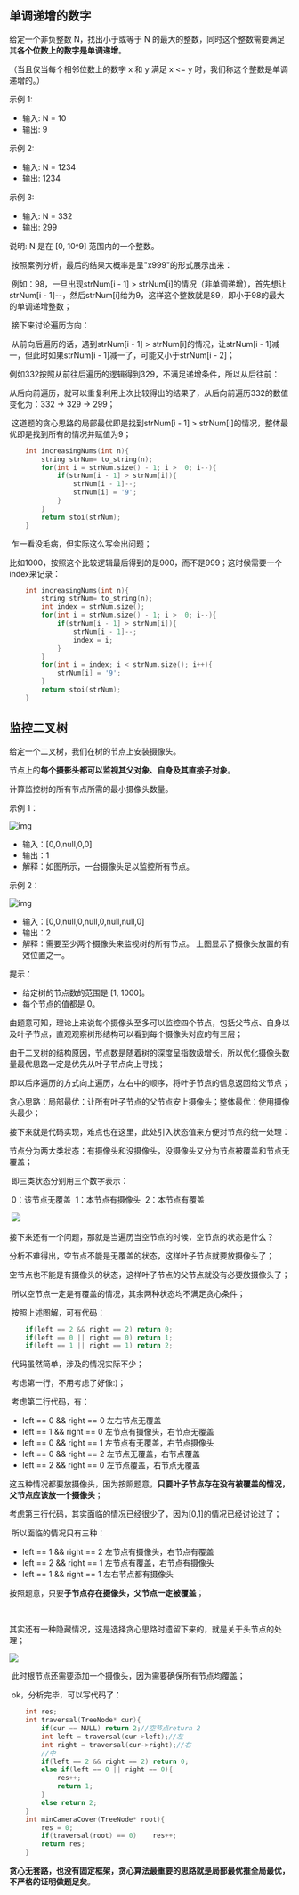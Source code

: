 ## 单调递增的数字

给定一个非负整数 N，找出小于或等于 N 的最大的整数，同时这个整数需要满足其**各个位数上的数字是单调递增**。

（当且仅当每个相邻位数上的数字 x 和 y 满足 x <= y 时，我们称这个整数是单调递增的。）

示例 1:

- 输入: N = 10
- 输出: 9

示例 2:

- 输入: N = 1234
- 输出: 1234

示例 3:

- 输入: N = 332
- 输出: 299

说明: N 是在 [0, 10^9] 范围内的一个整数。

​	按照案例分析，最后的结果大概率是呈"x999"的形式展示出来：

​	例如：98，一旦出现strNum[i - 1] > strNum[i]的情况（非单调递增），首先想让strNum[i - 1]--，然后strNum[i]给为9，这样这个整数就是89，即小于98的最大的单调递增整数；

​	接下来讨论遍历方向：

​	从前向后遍历的话，遇到strNum[i - 1] > strNum[i]的情况，让strNum[i - 1]减一，但此时如果strNum[i - 1]减一了，可能又小于strNum[i - 2]；

​	例如332按照从前往后遍历的逻辑得到329，不满足递增条件，所以从后往前：

​	从后向前遍历，就可以重复利用上次比较得出的结果了，从后向前遍历332的数值变化为：332 -> 329 -> 299；

​	这道题的贪心思路的局部最优即是找到strNum[i - 1] > strNum[i]的情况，整体最优即是找到所有的情况并赋值为9；

```cpp
	int increasingNums(int n){
        string strNum= to_string(n);
        for(int i = strNum.size() - 1; i >  0; i--){
            if(strNum[i - 1] > strNum[i]){
                strNum[i - 1]--;
                strNum[i] = '9';
            }
        }
        return stoi(strNum);
    }
```

​	乍一看没毛病，但实际这么写会出问题；

​	比如1000，按照这个比较逻辑最后得到的是900，而不是999；这时候需要一个index来记录：

```cpp
	int increasingNums(int n){
        string strNum= to_string(n);
        int index = strNum.size();
        for(int i = strNum.size() - 1; i >  0; i--){
            if(strNum[i - 1] > strNum[i]){
                strNum[i - 1]--;
               	index = i;
            }
        }
        for(int i = index; i < strNum.size(); i++){
            strNum[i] = '9';
        }
        return stoi(strNum);
    }
```

## 监控二叉树

给定一个二叉树，我们在树的节点上安装摄像头。

节点上的**每个摄影头都可以监视其父对象、自身及其直接子对象**。

计算监控树的所有节点所需的最小摄像头数量。

示例 1：

![img](https://gitee.com/salinoia/image/raw/master/20201229175736596.png)

- 输入：[0,0,null,0,0]
- 输出：1
- 解释：如图所示，一台摄像头足以监控所有节点。

示例 2：

![img](https://gitee.com/salinoia/image/raw/master/2020122917584449.png)

- 输入：[0,0,null,0,null,0,null,null,0]
- 输出：2
- 解释：需要至少两个摄像头来监视树的所有节点。 上图显示了摄像头放置的有效位置之一。

提示：

- 给定树的节点数的范围是 [1, 1000]。
- 每个节点的值都是 0。

​	由题意可知，理论上来说每个摄像头至多可以监控四个节点，包括父节点、自身以及叶子节点，直观观察树形结构可以看到每个摄像头对应的有三层；

​	由于二叉树的结构原因，节点数是随着树的深度呈指数级增长，所以优化摄像头数量最优思路一定是优先从叶子节点向上寻找；

​	即以后序遍历的方式向上遍历，左右中的顺序，将叶子节点的信息返回给父节点；

​	贪心思路：局部最优：让所有叶子节点的父节点安上摄像头；整体最优：使用摄像头最少；

​	接下来就是代码实现，难点也在这里，此处引入状态值来方便对节点的统一处理：

​	节点分为两大类状态：有摄像头和没摄像头，没摄像头又分为节点被覆盖和节点无覆盖；

​	即三类状态分别用三个数字表示：

​	0：该节点无覆盖
​	1：本节点有摄像头
​	2：本节点有覆盖

​	![](https://gitee.com/salinoia/image/raw/master/05CAF471F54E0F1010152A42CDCB2993.png)

​	接下来还有一个问题，那就是当遍历当空节点的时候，空节点的状态是什么？

​	分析不难得出，空节点不能是无覆盖的状态，这样叶子节点就要放摄像头了；

​	空节点也不能是有摄像头的状态，这样叶子节点的父节点就没有必要放摄像头了；

​	所以空节点一定是有覆盖的情况，其余两种状态均不满足贪心条件；

​	按照上述图解，可有代码：

```cpp
	if(left == 2 && right == 2)	return 0;
	if(left == 0 || right == 0)	return 1;
	if(left == 1 || right == 1)	return 2;
```

​	代码虽然简单，涉及的情况实际不少；

​	考虑第一行，不用考虑了好像:)；

​	考虑第二行代码，有：

- left == 0 && right == 0 左右节点无覆盖
- left == 1 && right == 0 左节点有摄像头，右节点无覆盖
- left == 0 && right == 1 左节点有无覆盖，右节点摄像头
- left == 0 && right == 2 左节点无覆盖，右节点覆盖
- left == 2 && right == 0 左节点覆盖，右节点无覆盖

​	这五种情况都要放摄像头，因为按照题意，**只要叶子节点存在没有被覆盖的情况，父节点应该放一个摄像头**；

​	考虑第三行代码，其实面临的情况已经很少了，因为[0,1]的情况已经讨论过了；

​	所以面临的情况只有三种：

- left == 1 && right == 2 左节点有摄像头，右节点有覆盖
- left == 2 && right == 1 左节点有覆盖，右节点有摄像头
- left == 1 && right == 1 左右节点都有摄像头

​	按照题意，只要**子节点存在摄像头，父节点一定被覆盖**；

​	

​	其实还有一种隐藏情况，这是选择贪心思路时遗留下来的，就是关于头节点的处理；

![](https://gitee.com/salinoia/image/raw/master/20201229203742446.png)

​	此时根节点还需要添加一个摄像头，因为需要确保所有节点均覆盖；

​	ok，分析完毕，可以写代码了：

```cpp
	int res;
	int traversal(TreeNode* cur){
        if(cur == NULL)	return 2;//空节点return 2
        int left = traversal(cur->left);//左
        int right = traversal(cur->right);//右
        //中
        if(left == 2 && right == 2)	return 0;
        else if(left == 0 || right == 0){
            res++;
            return 1;
        }
		else return 2;
    }
	int minCameraCover(TreeNode* root){
        res = 0;
        if(traversal(root) == 0)	res++;
        return res;
    }
```

​	**贪心无套路，也没有固定框架，贪心算法最重要的思路就是局部最优推全局最优，不严格的证明做题足矣**。
